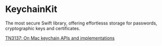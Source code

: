# KeychainKit
The most secure Swift library, offering effortlesss storage for passwords, cryptographic keys and certificates.

[TN3137: On Mac keychain APIs and implementations](https://developer.apple.com/documentation/technotes/tn3137-on-mac-keychains)
